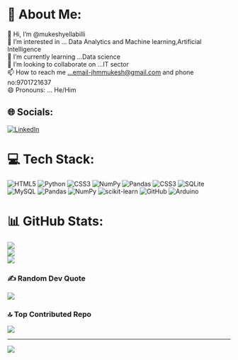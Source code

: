 # 💫 About Me:
👋 Hi, I’m @mukeshyellabilli<br>👀 I’m interested in ... Data Analytics and Machine learning,Artificial Intelligence<br>🌱 I’m currently learning ...Data science<br>💞️ I’m looking to collaborate on ...IT sector<br>📫 How to reach me ...email-jhmmukesh@gmail.com and phone no:9701721637<br>😄 Pronouns: ... He/Him


## 🌐 Socials:
[![LinkedIn](https://img.shields.io/badge/LinkedIn-%230077B5.svg?logo=linkedin&logoColor=white)](https://linkedin.com/in/https://www.linkedin.com/in/yellabilli-mukesh-7b20b2219/) 

# 💻 Tech Stack:
![HTML5](https://img.shields.io/badge/html5-%23E34F26.svg?style=for-the-badge&logo=html5&logoColor=white) ![Python](https://img.shields.io/badge/python-3670A0?style=for-the-badge&logo=python&logoColor=ffdd54) ![CSS3](https://img.shields.io/badge/css3-%231572B6.svg?style=for-the-badge&logo=css3&logoColor=white) ![NumPy](https://img.shields.io/badge/numpy-%23013243.svg?style=for-the-badge&logo=numpy&logoColor=white) ![Pandas](https://img.shields.io/badge/pandas-%23150458.svg?style=for-the-badge&logo=pandas&logoColor=white) ![CSS3](https://img.shields.io/badge/css3-%231572B6.svg?style=for-the-badge&logo=css3&logoColor=white) ![SQLite](https://img.shields.io/badge/sqlite-%2307405e.svg?style=for-the-badge&logo=sqlite&logoColor=white) ![MySQL](https://img.shields.io/badge/mysql-4479A1.svg?style=for-the-badge&logo=mysql&logoColor=white) ![Pandas](https://img.shields.io/badge/pandas-%23150458.svg?style=for-the-badge&logo=pandas&logoColor=white) ![NumPy](https://img.shields.io/badge/numpy-%23013243.svg?style=for-the-badge&logo=numpy&logoColor=white) ![scikit-learn](https://img.shields.io/badge/scikit--learn-%23F7931E.svg?style=for-the-badge&logo=scikit-learn&logoColor=white) ![GitHub](https://img.shields.io/badge/github-%23121011.svg?style=for-the-badge&logo=github&logoColor=white) ![Arduino](https://img.shields.io/badge/-Arduino-00979D?style=for-the-badge&logo=Arduino&logoColor=white)
# 📊 GitHub Stats:
![](https://github-readme-stats.vercel.app/api?username=mukeshyellabilli&theme=dark&hide_border=false&include_all_commits=false&count_private=false)<br/>
![](https://github-readme-streak-stats.herokuapp.com/?user=mukeshyellabilli&theme=dark&hide_border=false)<br/>
![](https://github-readme-stats.vercel.app/api/top-langs/?username=mukeshyellabilli&theme=dark&hide_border=false&include_all_commits=false&count_private=false&layout=compact)

### ✍️ Random Dev Quote
![](https://quotes-github-readme.vercel.app/api?type=horizontal&theme=radical)

### 🔝 Top Contributed Repo
![](https://github-contributor-stats.vercel.app/api?username=mukeshyellabilli&limit=5&theme=dark&combine_all_yearly_contributions=true)

---
[![](https://visitcount.itsvg.in/api?id=mukeshyellabilli&icon=0&color=0)](https://visitcount.itsvg.in)

<!-- Proudly created with GPRM ( https://gprm.itsvg.in ) -->

